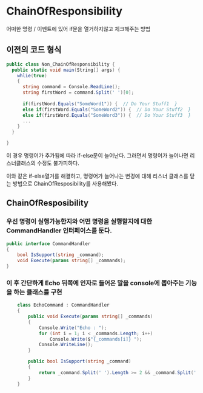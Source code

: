# ChainOfResponsibility
어떠한 명령 / 이벤트에 있어 if문을 열거하지않고 체크해주는 방법


## 이전의 코드 형식

```csharp
public class Non_ChainOfResponsibility {
  public static void main(String[] args) {
    whlie(true)
    {
      string command = Console.ReadLine();
      string firstWord = command.Split(' ')[0];
      
      if(firstWord.Equals("SomeWord1")) {  // Do Your Stuff1  }
      else if(firstWord.Equals("SomeWord2")) {  // Do Your Stuff2  }
      else if(firstWord.Equals("SomeWord3")) {  // Do Your Stuff3  }
      ...
    }
  }

}
```


이 경우 명령어가 추가됨에 따라 if-else문이 늘어난다. 그러면서 명령어가 늘어나면 리스너클래스의 수정도 불가피하다.

이와 같은 if-else열거를 해결하고, 명령어가 늘어나는 변경에 대해 리스너 클래스를 닫는 방법으로 ChainOfResposibility를 사용해봤다.

## ChainOfResposibility
### 우선 명령이 실행가능한지와 어떤 명령을 실행할지에 대한 CommandHandler 인터페이스를 둔다.
```csharp
public interface CommandHandler
{
    bool IsSupport(string _command);
    void Execute(params string[] _commands);
}
```
### 이 후 간단하게 Echo 뒤쪽에 인자로 들어온 말을 console에 뽑아주는 기능을 하는 클래스를 구현
```csharp
    class EchoCommand : CommandHandler
    {
        public void Execute(params string[] _commands)
        {
            Console.Write("Echo : ");
            for (int i = 1; i < _commands.Length; i++)
                Console.Write($"{_commands[i]} ");
            Console.WriteLine();
        }

        public bool IsSupport(string _command)
        {
            return _command.Split(' ').Length >= 2 && _command.Split(' ')[0].Equals("Echo");
        }
    }
```

